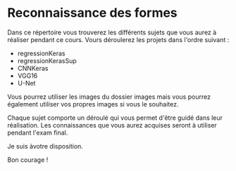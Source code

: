 # Reconnaissance des formes

Dans ce répertoire vous trouverez les différents sujets que vous aurez
à réaliser pendant ce cours. Vours déroulerez les projets dans l'ordre suivant :

- regressionKeras
- regressionKerasSup
- CNNKeras
- VGG16
- U-Net

Vous pourrez utiliser les images du dossier images mais vous pourrez également
utiliser vos propres images si vous le souhaitez.

Chaque sujet comporte un déroulé qui vous permet d'être guidé dans leur réalisation.
Les connaissances que vous aurez acquises seront à utiliser pendant l'exam final.

Je suis àvotre disposition.

Bon courage ! 
